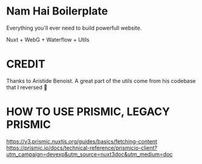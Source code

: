 # Nam Hai Boilerplate

Everything you'll ever need to build powerfull website.

Nuxt + WebG + Waterflow + Utils

# CREDIT

Thanks to Aristide Benoist. A great part of the utils come from his codebase that I reversed 🥸

# HOW TO USE PRISMIC, LEGACY PRISMIC
https://v3.prismic.nuxtjs.org/guides/basics/fetching-content
https://prismic.io/docs/technical-reference/prismicio-client?utm_campaign=devexp&utm_source=nuxt3doc&utm_medium=doc
